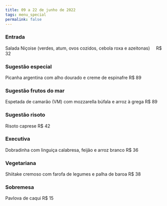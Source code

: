 ```yaml
---
title: 09 a 22 de junho de 2022
tags: menu_special
permalink: false
---
```

### Entrada

Salada Niçoise (verdes, atum, ovos cozidos, cebola roxa e azeitonas)     R$ 32

### Sugestão especial

Picanha argentina com alho dourado e creme de espinafre R$ 89

### Sugestão frutos do mar

Espetada de camarão (VM) com mozzarella búfala e arroz à grega R$ 89

### Sugestão risoto

Risoto caprese R$ 42

### Executiva

Dobradinha com linguiça calabresa, feijão e arroz branco   R$ 36

### Vegetariana

Shiitake cremoso com farofa de legumes e palha de baroa  R$ 38

### Sobremesa

Pavlova de caqui  R$ 15